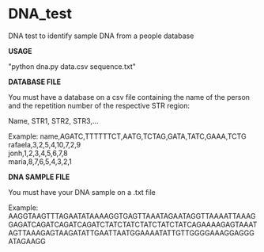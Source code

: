 # DNA_test
DNA test to identify sample DNA from a people database



**USAGE**

"python dna.py data.csv sequence.txt"



**DATABASE FILE**

You must have a database on a csv file containing the name of the person and the repetition number of the respective STR region:

Name, STR1, STR2, STR3,...

Example:
name,AGATC,TTTTTTCT,AATG,TCTAG,GATA,TATC,GAAA,TCTG  
rafaela,3,2,5,4,10,7,2,9  
jonh,1,2,3,4,5,6,7,8  
maria,8,7,6,5,4,3,2,1

**DNA SAMPLE FILE**

You must have your DNA sample on a .txt file

Example:
AAGGTAAGTTTAGAATATAAAAGGTGAGTTAAATAGAATAGGTTAAAATTAAAGGAGATCAGATCAGATCAGATCTATCTATCTATCTATCTATCAGAAAAGAGTAAATAGTTAAAGAGTAAGATATTGAATTAATGGAAAATATTGTTGGGGAAAGGAGGGATAGAAGG
